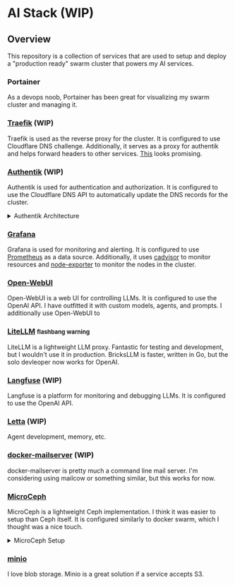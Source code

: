 # AI Stack (WIP)

## Overview

This repository is a collection of services that are used to setup and deploy a "production ready" swarm cluster that powers my AI services.

### Portainer

As a devops noob, Portainer has been great for visualizing my swarm cluster and managing it.

### [Traefik](https://traefik.io/) (WIP)

Traefik is used as the reverse proxy for the cluster. It is configured to use Cloudflare DNS challenge. Additionally, it serves as a proxy for authentik and helps forward headers to other services. [This](https://github.com/ItalyPaleAle/traefik-forward-auth) looks promising.

### [Authentik](https://docs.goauthentik.io/docs) (WIP)

Authentik is used for authentication and authorization. It is configured to use the Cloudflare DNS API to automatically update the DNS records for the cluster.

<details>
<summary>Authentik Architecture</summary>

![Authentik Architecture](./.docs/static/authentik-architecture.png)

</details>


### [Grafana](https://grafana.com/docs/grafana/latest/datasources/prometheus/)

Grafana is used for monitoring and alerting. It is configured to use [Prometheus](https://prometheus.io/) as a data source. Additionally, it uses [cadvisor](https://github.com/google/cadvisor) to monitor resources and [node-exporter](https://github.com/prometheus/node_exporter) to monitor the nodes in the cluster.

### [Open-WebUI](https://github.com/open-webui/open-webui)

Open-WebUI is a web UI for controlling LLMs. It is configured to use the OpenAI API. I have outfitted it with custom models, agents, and prompts. I additionally use Open-WebUI to 

### [LiteLLM](https://docs.litellm.ai/docs/) <span style="font-size: 0.8em;">flashbang warning</span>

LiteLLM is a lightweight LLM proxy. Fantastic for testing and development, but I wouldn't use it in production. BricksLLM is faster, written in Go, but the solo devleoper now works for OpenAI.

### [Langfuse](https://langfuse.com/) (WIP)

Langfuse is a platform for monitoring and debugging LLMs. It is configured to use the OpenAI API.

### [Letta](https://docs.letta.com/) (WIP)

Agent development, memory, etc.

### [docker-mailserver](https://github.com/tomav/docker-mailserver) (WIP)

docker-mailserver is pretty much a command line mail server. I'm considering using mailcow or something similar, but this works for now.

### [MicroCeph](https://canonical-microceph.readthedocs-hosted.com/en/squid-stable/)

MicroCeph is a lightweight Ceph implementation. I think it was easier to setup than Ceph itself. It is configured similarly to docker swarm, which I thought was a nice touch.

<details>
<summary>MicroCeph Setup</summary>

#### Prerequisites
- 3 Ubuntu hosts (node-1, node-2, node-3)
- Private network for the cluster (10.0.0.0/16)
- at least 50GB of storage per VM
- SSH key access from node-1 → node-2 & node-3

#### `a` Install & Bootstrap

```bash
# 1. Install MicroCeph


# 2. Hold updates during setup
sudo snap refresh --hold microceph

# 3. Bootstrap the cluster on node-1 (10.0.0.2)
```

`1` Install MicroCeph

```bash
sudo snap install microceph
```

`2` Hold updates during setup

```bash
sudo snap refresh --hold microceph
```

`3` Bootstrap the cluster on node-1 (10.0.0.2)

```bash
sudo microceph cluster bootstrap \
  --public-network 10.0.0.0/16 \
  --cluster-network 10.0.0.0/16 \
  --mon-ip 10.0.0.2 \
  --microceph-ip 10.0.0.2
```

#### `b` Generate Join Tokens & Join node-2 & node-3

`1` Generate join tokens on node-1

```bash
sudo microceph cluster join-token
```

`2` Join node-2 & node-3

```bash
sudo microceph cluster add node-2
sudo microceph cluster add node-3
```

`3` Join node-2 & node-3 to the cluster

on node-2
```bash
sudo microceph cluster join <$node_2_token>
```

on node-3
```bash
sudo microceph cluster join <$node_3_token>
```

`4` Verify the cluster

```bash
sudo microceph cluster status
sudo ceph -s
```

#### `c` Add Disks as OSDs

`1` Add disks to node-1
```bash
sudo microceph disk add /dev/sdX --wipe
```

`2` Add disks to node-2
```bash
sudo microceph disk add /dev/sdY --wipe
```

`3` Add disks to node-3
```bash
sudo microceph disk add /dev/sdZ --wipe
```

`4` Verify the OSDs
```bash
sudo microceph osd status
sudo ceph osd tree
```

#### `d` Setup CephFS
`1` On any node, create a pool
```bash
sudo microceph.ceph osd pool create cephfs_meta 8
sudo microceph.ceph osd pool create cephfs_data 8
sudo microceph.ceph fs new <$named_fs> cephfs_meta cephfs_data
```

#### `e` Create a Shared Client Key

`1` on node-1
```bash
sudo ceph fs authorize <$named_fs> client.shared / rw \
  | sudo tee /etc/ceph/ceph.client.shared.keyring
sudo chmod 600 /etc/ceph/ceph.client.shared.keyring
```

#### `f` Distribute Config & Key to All Nodes

`1` Ensure /etc/ceph exists everywhere, then distribute:

```bash
for HOST in <$node_2_public_ip> <$node_3_public_ip>; do
  ssh root@$HOST "mkdir -p /etc/ceph"
  scp /var/snap/microceph/current/conf/ceph.conf \
      root@$HOST:/etc/ceph/ceph.conf
  scp /etc/ceph/ceph.client.shared.keyring \
      root@$HOST:/etc/ceph/ceph.client.shared.keyring
done
```

#### `g` Install FUSE Client & Mount on Each Node

```bash
for HOST in node-1 node-2 node-3; do
  ssh root@$HOST <<'EOF'
    apt update
    apt install -y ceph-fuse
    mkdir -p /mnt/shared
    umount /mnt/shared 2>/dev/null || true
    ceph-fuse -n client.shared /mnt/shared \
      --keyring=/etc/ceph/ceph.client.shared.keyring
EOF
done
```

#### `h` Automount with systemd

`1` Create `/etc/systemd/system/ceph-fuse-shared.service` on each node:

```bash
[Unit]
Description=Mount CephFS shared via ceph-fuse
After=network-online.target
Wants=network-online.target

[Service]
ExecStart=/usr/bin/ceph-fuse -n client.shared /mnt/shared \
  --keyring=/etc/ceph/ceph.client.shared.keyring
ExecStop=/bin/umount /mnt/shared
Restart=on-failure

[Install]
WantedBy=multi-user.target
```

</details>


### [minio](https://min.io/)

I love blob storage. Minio is a great solution if a service accepts S3.